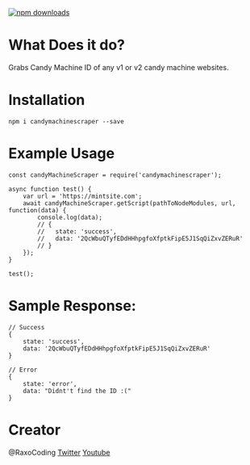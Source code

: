 [![npm downloads](https://img.shields.io/npm/dt/candymachinescraper.svg?style=flat-square)](http://npm-stat.com/charts.html?package=candymachinescraper)

# What Does it do?

Grabs Candy Machine ID of any v1 or v2 candy machine websites.

# Installation 

`npm i candymachinescraper --save`

# Example Usage

```
const candyMachineScraper = require('candymachinescraper');

async function test() {
    var url = 'https://mintsite.com';
    await candyMachineScraper.getScript(pathToNodeModules, url, function(data) {
        console.log(data);
        // {
        //   state: 'success',
        //   data: '2QcWbuQTyfEDdHHhpgfoXfptkFipE5J1SqQiZxvZERuR'
        // }
    });
}

test();
```
# Sample Response:
```
// Success
{
    state: 'success',
    data: '2QcWbuQTyfEDdHHhpgfoXfptkFipE5J1SqQiZxvZERuR'
}

// Error
{ 
    state: 'error', 
    data: "Didnt't find the ID :(" 
}

```

# Creator

@RaxoCoding
[Twitter](https://twitter.com/RaxoCoding)
[Youtube](https://www.youtube.com/channel/UCGxmNncs5ihjB-xk_9UUHyw)